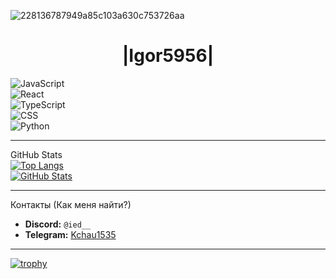 ![228136787949a85c103a630c753726aa](https://github.com/user-attachments/assets/4d0572b6-46cb-44a9-ab1a-a337680b40cf)



<h1 align="center">|<strong>Igor5956</strong>|</h1>

![JavaScript](https://img.shields.io/badge/JavaScript-F7DF1E?style=flat&logo=javascript&logoColor=000)  
![React](https://img.shields.io/badge/React-61DAFB?style=flat&logo=react&logoColor=000)  
![TypeScript](https://img.shields.io/badge/TypeScript-3178C6?style=flat&logo=typescript&logoColor=white)  
![CSS](https://img.shields.io/badge/CSS3-1572B6?style=flat&logo=css3&logoColor=white)  
![Python](https://img.shields.io/badge/python-123456?style=flat&logo=css3&logoColor=white)

---

GitHub Stats   
[![Top Langs](https://github-readme-stats.vercel.app/api/top-langs/?username=Igor5956&layout=compact&theme=radical&hide_border=true&bg_color=000&title_color=9E00FF)](https://github.com/Igor5956)  
[![GitHub Stats](https://github-readme-stats.vercel.app/api?username=Igor5956&show_icons=true&theme=radical&hide_border=true&bg_color=000&title_color=9E00FF)](https://github.com/Igor5956)  

---

Контакты (Как меня найти?)
- **Discord:** `@ied__`
- **Telegram:** [Kchau1535](https://t.meIgor5956.com)





---
[![trophy](https://github-profile-trophy.vercel.app/?username=Igor5956)](https://github.com/Igor5956/github-profile-trophy)
